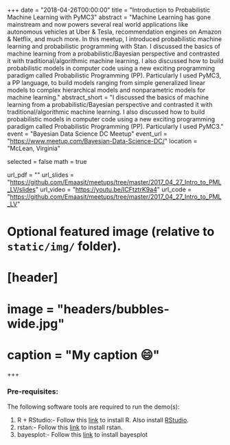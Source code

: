 +++
date = "2018-04-26T00:00:00"
title = "Introduction to Probabilistic Machine Learning with PyMC3"
abstract = "Machine Learning has gone mainstream and now powers several real world applications like autonomous vehicles at Uber & Tesla, recommendation engines on Amazon & Netflix, and much more. In this meetup, I introduced probabilistic machine learning and probabilistic programming with Stan. I discussed the basics of machine learning from a probabilistic/Bayesian perspective and contrasted it with traditional/algorithmic machine learning. I also discussed how to build probabilistic models in computer code using a new exciting programming paradigm called Probabilistic Programming (PP). Particularly I used PyMC3, a PP language, to build models ranging from simple generalized linear models to complex hierarchical models and nonparametric models for machine learning."
abstract_short = "I discussed the basics of machine learning from a probabilistic/Bayesian perspective and contrasted it with traditional/algorithmic machine learning. I also discussed how to build probabilistic models in computer code using a new exciting programming paradigm called Probabilistic Programming (PP). Particularly I used PyMC3."
event = "Bayesian Data Science DC Meetup"
event_url = "https://www.meetup.com/Bayesian-Data-Science-DC/"
location = "McLean, Virginia"

selected = false
math = true

url_pdf = ""
url_slides = "https://github.com/Emaasit/meetups/tree/master/2017_04_27_Intro_to_PML_LV/slides"
url_video = "https://youtu.be/ICFtztrK9a4"
url_code = "https://github.com/Emaasit/meetups/tree/master/2017_04_27_Intro_to_PML_LV"

# Optional featured image (relative to `static/img/` folder).
# [header]
# image = "headers/bubbles-wide.jpg"
# caption = "My caption :smile:"

+++

### Pre-requisites:

The following software tools are required to run the demo(s):

1. R + RStudio:- Follow this [link](https://www.r-project.org/) to install R. Also install [RStudio](https://www.rstudio.com/products/rstudio/download/preview/).
2. rstan:- Follow this [link](https://github.com/stan-dev/rstan/wiki/RStan-Getting-Started) to install rstan.
3. bayesplot:- Follow this [link](https://github.com/stan-dev/bayesplot) to install bayesplot

